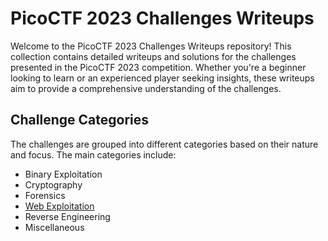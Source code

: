# PicoCTF 2023 Challenges Writeups

Welcome to the PicoCTF 2023 Challenges Writeups repository! This collection contains detailed writeups and solutions for the challenges presented in the PicoCTF 2023 competition. Whether you're a beginner looking to learn or an experienced player seeking insights, these writeups aim to provide a comprehensive understanding of the challenges.

## Challenge Categories

The challenges are grouped into different categories based on their nature and focus. The main categories include:

- Binary Exploitation
- Cryptography
- Forensics
- [Web Exploitation](https://github.com/Itskmishra/picoCTF_writeups/tree/main/writeup_2023/web)
- Reverse Engineering
- Miscellaneous
